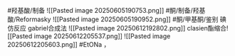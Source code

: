 #羟基酸/制备
![[Pasted image 20250605190753.png]]
#酮/制备/羟基酸/Reformasky
![[Pasted image 20250605190952.png]]
#酮/甲基酮/鉴别
碘仿反应
gabriel合成法
![[Pasted image 20250612192802.png]]
clasien酯缩合![[Pasted image 20250612205537.png]]
![[Pasted image 20250612205603.png]]
#EtONa
，

